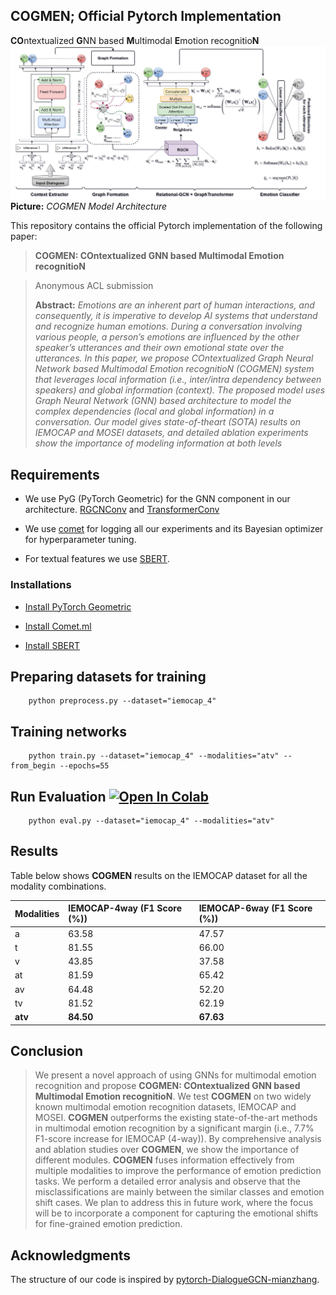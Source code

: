 ## COGMEN; Official Pytorch Implementation


**CO**ntextualized **G**NN based **M**ultimodal **E**motion recognitio**N**
![Teaser image](./COGMEN_architecture.png)
**Picture:** *COGMEN Model Architecture*

This repository contains the official Pytorch implementation of the following paper:
> **COGMEN: COntextualized GNN based Multimodal Emotion recognitioN**<br>

> Anonymous ACL submission<br>
>
> **Abstract:** *Emotions are an inherent part of human interactions, and consequently, it is imperative to develop AI systems that understand and recognize human emotions. During a conversation involving various people, a person’s emotions are influenced by the other speaker’s utterances and their own emotional state over the utterances. In this paper, we propose COntextualized Graph Neural Network based Multimodal Emotion recognitioN (COGMEN) system that leverages local information (i.e., inter/intra dependency between speakers) and global information (context). The proposed model uses Graph Neural Network (GNN) based architecture to model the complex dependencies (local and global information) in a conversation. Our model gives state-of-theart (SOTA) results on IEMOCAP and MOSEI datasets, and detailed ablation experiments
show the importance of modeling information at both levels*

## Requirements

- We use PyG (PyTorch Geometric) for the GNN component in our architecture. [RGCNConv](https://pytorch-geometric.readthedocs.io/en/latest/modules/nn.html#torch_geometric.nn.conv.RGCNConv) and [TransformerConv](https://pytorch-geometric.readthedocs.io/en/latest/modules/nn.html#torch_geometric.nn.conv.TransformerConv)

- We use [comet](https://comet.ml) for logging all our experiments and its Bayesian optimizer for hyperparameter tuning. 

- For textual features we use [SBERT](https://www.sbert.net/).
### Installations
- [Install PyTorch Geometric](https://pytorch-geometric.readthedocs.io/en/latest/notes/installation.html)

- [Install Comet.ml](https://www.comet.ml/docs/python-sdk/advanced/)
- [Install SBERT](https://www.sbert.net/)


## Preparing datasets for training

        python preprocess.py --dataset="iemocap_4"

## Training networks 

        python train.py --dataset="iemocap_4" --modalities="atv" --from_begin --epochs=55

## Run Evaluation [![Open In Colab](https://colab.research.google.com/assets/colab-badge.svg)](https://colab.research.google.com/drive/1biIvonBdJWo2TiYyTiQkxZ_V88JEXa_d?usp=sharing)

        python eval.py --dataset="iemocap_4" --modalities="atv"

## Results

Table below shows **COGMEN** results on the IEMOCAP dataset for all the modality combinations. 

| Modalities    | IEMOCAP-4way (F1 Score (\%))      | IEMOCAP-6way (F1 Score (\%))   
| :-----       | :---              | :-----   
| a            | 63.58             |  47.57                  
| t            | 81.55             |  66.00                   
| v            | 43.85             |  37.58                  
| at           | 81.59             |  65.42                   
| av           | 64.48             |  52.20                  
| tv           | 81.52             |  62.19                  
**atv** | **84.50**    |  **67.63**           




## Conclusion



> We present a novel approach of using GNNs
for multimodal emotion recognition and propose
**COGMEN: COntextualized GNN based Multimodal Emotion recognitioN**. We test **COGMEN**
on two widely known multimodal emotion recognition datasets, IEMOCAP and MOSEI. **COGMEN**
outperforms the existing state-of-the-art methods
in multimodal emotion recognition by a significant
margin (i.e., 7.7% F1-score increase for IEMOCAP (4-way)). By comprehensive analysis and
ablation studies over **COGMEN**, we show the importance of different modules. **COGMEN** fuses
information effectively from multiple modalities
to improve the performance of emotion prediction
tasks. We perform a detailed error analysis and
observe that the misclassifications are mainly between the similar classes and emotion shift cases.
We plan to address this in future work, where the
focus will be to incorporate a component for capturing the emotional shifts for fine-grained emotion
prediction. 

## Acknowledgments
The structure of our code is inspired by [pytorch-DialogueGCN-mianzhang](https://github.com/mianzhang/dialogue_gcn).

